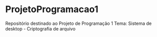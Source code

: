 # ProjetoProgramacao1
Repositório destinado ao Projeto de Programação 1
Tema: Sistema de desktop - Criptografia de arquivo
